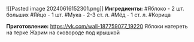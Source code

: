 ![[Pasted image 20240616152301.png]]
**Ингредиенты:**
#Яблоко - 2 шт. больших 
#Яйцо - 1 шт.
#Мука - 2-3 ст. л.
#Мёд - 1 ст. л.
#Корица

**Приготовление:**
https://vk.com/wall-187759077_19220
Яблоки натереть на терке
Жарим на сковороде под крышкой
